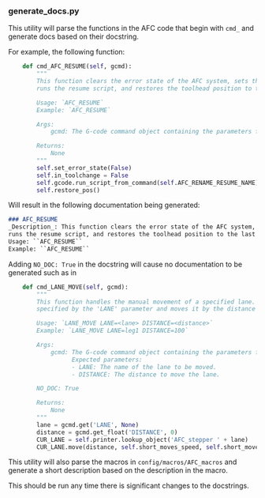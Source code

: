 ### generate_docs.py

This utility will parse the functions in the AFC code that begin with `cmd_` and generate
docs based on their docstring.

For example, the following function: 

```python
    def cmd_AFC_RESUME(self, gcmd):
        """
        This function clears the error state of the AFC system, sets the in_toolchange flag to False,
        runs the resume script, and restores the toolhead position to the last saved position.

        Usage: `AFC_RESUME`
        Example: `AFC_RESUME`

        Args:
            gcmd: The G-code command object containing the parameters for the command.

        Returns:
            None
        """
        self.set_error_state(False)
        self.in_toolchange = False
        self.gcode.run_script_from_command(self.AFC_RENAME_RESUME_NAME)
        self.restore_pos()
```

Will result in the following documentation being generated:

```markdown
### AFC_RESUME
_Description_: This function clears the error state of the AFC system, sets the in_toolchange flag to False,
runs the resume script, and restores the toolhead position to the last saved position.  
Usage: ``AFC_RESUME``  
Example: ``AFC_RESUME`` 
```

Adding `NO_DOC: True` in the docstring will cause no documentation to be generated such as in

```python
    def cmd_LANE_MOVE(self, gcmd):
        """
        This function handles the manual movement of a specified lane. It retrieves the lane
        specified by the 'LANE' parameter and moves it by the distance specified by the 'DISTANCE' parameter.

        Usage: `LANE_MOVE LANE=<lane> DISTANCE=<distance>`
        Example: `LANE_MOVE LANE=leg1 DISTANCE=100`

        Args:
            gcmd: The G-code command object containing the parameters for the command.
                  Expected parameters:
                  - LANE: The name of the lane to be moved.
                  - DISTANCE: The distance to move the lane.

        NO_DOC: True

        Returns:
            None
        """
        lane = gcmd.get('LANE', None)
        distance = gcmd.get_float('DISTANCE', 0)
        CUR_LANE = self.printer.lookup_object('AFC_stepper ' + lane)
        CUR_LANE.move(distance, self.short_moves_speed, self.short_moves_accel)
```

This utility will also parse the macros in `config/macros/AFC_macros` and generate a short description
based on the description in the macro.

This should be run any time there is significant changes to the docstrings.